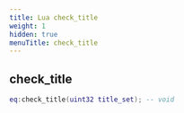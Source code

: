 ```yaml
---
title: Lua check_title
weight: 1
hidden: true
menuTitle: check_title
---
```

## check_title
```lua
eq:check_title(uint32 title_set); -- void
```